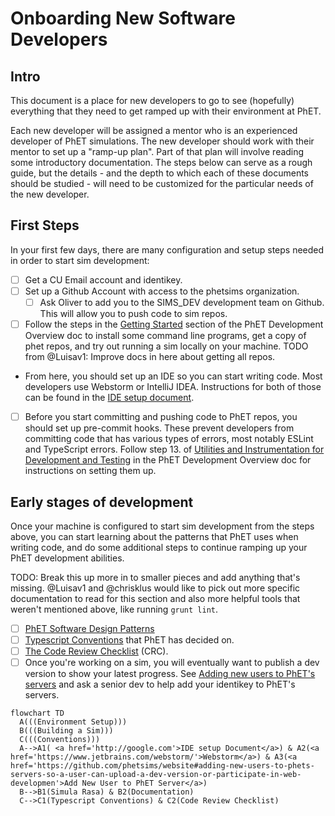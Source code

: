 # Onboarding New Software Developers

## Intro

This document is a place for new developers to go to see (hopefully) everything that they need to get ramped up with 
their environment at PhET.

Each new developer will be assigned a mentor who is an experienced developer of PhET simulations. The new developer
should work with their mentor to set up a "ramp-up plan". Part of that plan will involve reading some introductory
documentation. The steps below can serve as a rough guide, but the details - and the depth to which each of these
documents should be studied - will need to be customized for the particular needs of the new developer.

## First Steps

In your first few days, there are many configuration and setup steps needed in order to start sim development:  

- [ ] Get a CU Email account and identikey.
- [ ] Set up a Github Account with access to the phetsims organization.
  - [ ] Ask Oliver to add you to the SIMS_DEV development team on Github. This will allow you to push code to sim repos.
- [ ] Follow the steps in the [Getting Started](https://github.com/phetsims/phet-info/blob/master/doc/phet-development-overview.md#getting-started)
section of the PhET Development Overview doc to install some command line programs, get a copy of phet repos, and try
out running a sim locally on your machine. TODO from @Luisav1: Improve docs in here about getting all repos.
- From here, you should set up an IDE so you can start writing code. Most developers use Webstorm or IntelliJ IDEA. 
Instructions for both of those can be found in the [IDE setup document](https://github.com/phetsims/phet-info/blob/master/ide/idea/setup.md).
- [ ] Before you start committing and pushing code to PhET repos, you should set up pre-commit hooks. These prevent
developers from committing code that has various types of errors, most notably ESLint and TypeScript errors. Follow
step 13. of [Utilities and Instrumentation for Development and Testing](https://github.com/phetsims/phet-info/blob/master/doc/phet-development-overview.md#utilities-and-instrumentation-for-development-and-testing)
in the PhET Development Overview doc for instructions on setting them up.

## Early stages of development

Once your machine is configured to start sim development from the steps above, you can start learning about the patterns
that PhET uses when writing code, and do some additional steps to continue ramping up your PhET development abilities.

TODO: Break this up more in to smaller pieces and add anything that's missing. @Luisav1 and @chrisklus would like to
pick out more specific documentation to read for this section and also more helpful tools that weren't mentioned above,
like running `grunt lint`. 
- [ ] [PhET Software Design Patterns](./phet-software-design-patterns.md)
- [ ] [Typescript Conventions](./typescript-conventions.md) that PhET has decided on.
- [ ] [The Code Review Checklist](../checklists/code_review_checklist.md) (CRC).
- [ ] Once you're working on a sim, you will eventually want to publish a dev version to show your latest progress. See
[Adding new users to PhET's servers](https://github.com/phetsims/website#adding-new-users-to-phets-servers-so-a-user-can-upload-a-dev-version-or-participate-in-web-development)
and ask a senior dev to help add your identikey to PhET's servers. 

```mermaid
flowchart TD
  A(((Environment Setup)))
  B(((Building a Sim)))
  C(((Conventions)))
  A-->A1( <a href='http://google.com'>IDE setup Document</a>) & A2(<a href='https://www.jetbrains.com/webstorm/'>Webstorm</a>) & A3(<a href='https://github.com/phetsims/website#adding-new-users-to-phets-servers-so-a-user-can-upload-a-dev-version-or-participate-in-web-developmen'>Add New User to PhET Server</a>)
  B-->B1(Simula Rasa) & B2(Documentation)
  C-->C1(Typescript Conventions) & C2(Code Review Checklist)
```
